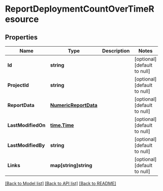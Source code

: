 # ReportDeploymentCountOverTimeResource

## Properties
Name | Type | Description | Notes
------------ | ------------- | ------------- | -------------
**Id** | **string** |  | [optional] [default to null]
**ProjectId** | **string** |  | [optional] [default to null]
**ReportData** | [**NumericReportData**](NumericReportData.md) |  | [optional] [default to null]
**LastModifiedOn** | [**time.Time**](time.Time.md) |  | [optional] [default to null]
**LastModifiedBy** | **string** |  | [optional] [default to null]
**Links** | **map[string]string** |  | [optional] [default to null]

[[Back to Model list]](../README.md#documentation-for-models) [[Back to API list]](../README.md#documentation-for-api-endpoints) [[Back to README]](../README.md)


